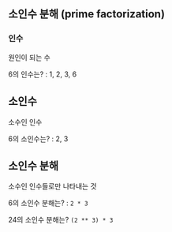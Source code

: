 ## 소인수 분해 (prime factorization)

### 인수

원인이 되는 수

6의 인수는? : 1, 2, 3, 6

## 소인수

소수인 인수

6의 소인수는? : 2, 3

## 소인수 분해

소수인 인수들로만 나타내는 것

6의 소인수 분해는? : `2 * 3`

24의 소인수 분해는? `(2 ** 3) * 3`
